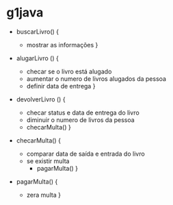 # g1java

- buscarLivro() {
	- mostrar as informações
}


- alugarLivro () {
	- checar se o livro está alugado
	- aumentar o numero de livros alugados da pessoa
	- definir data de entrega
}

- devolverLivro () {
	- checar status e data de entrega do livro
	- diminuir o numero de livros da pessoa
	- checarMulta()
	}

- checarMulta() {
	- comparar data de saída e entrada do livro
	- se existir multa 
		- pagarMulta()
}

- pagarMulta() {
	- zera multa
}
